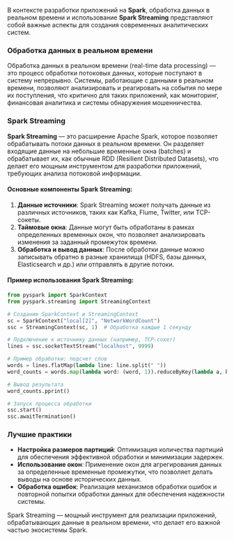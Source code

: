 В контексте разработки приложений на **Spark**, обработка данных в реальном времени и использование **Spark Streaming** представляют собой важные аспекты для создания современных аналитических систем.

### Обработка данных в реальном времени
Обработка данных в реальном времени (real-time data processing) — это процесс обработки потоковых данных, которые поступают в систему непрерывно. Системы, работающие с данными в реальном времени, позволяют анализировать и реагировать на события по мере их поступления, что критично для таких приложений, как мониторинг, финансовая аналитика и системы обнаружения мошенничества.

### Spark Streaming
**Spark Streaming** — это расширение Apache Spark, которое позволяет обрабатывать потоки данных в реальном времени. Он разделяет входящие данные на небольшие временные окна (batches) и обрабатывает их, как обычные RDD (Resilient Distributed Datasets), что делает его мощным инструментом для разработки приложений, требующих анализа потоковой информации.

#### Основные компоненты Spark Streaming:
1. **Данные источники**: Spark Streaming может получать данные из различных источников, таких как Kafka, Flume, Twitter, или TCP-сокеты.
2. **Таймовые окна**: Данные могут быть обработаны в рамках определенных временных окон, что позволяет анализировать изменения за заданный промежуток времени.
3. **Обработка и вывод данных**: После обработки данные можно записывать обратно в разные хранилища (HDFS, базы данных, Elasticsearch и др.) или отправлять в другие потоки.

#### Пример использования Spark Streaming:
```python
from pyspark import SparkContext
from pyspark.streaming import StreamingContext

# Создание SparkContext и StreamingContext
sc = SparkContext("local[2]", "NetworkWordCount")
ssc = StreamingContext(sc, 1)  # Обработка каждые 1 секунду

# Подключение к источнику данных (например, TCP-сокет)
lines = ssc.socketTextStream("localhost", 9999)

# Пример обработки: подсчет слов
words = lines.flatMap(lambda line: line.split(" "))
word_counts = words.map(lambda word: (word, 1)).reduceByKey(lambda a, b: a + b)

# Вывод результата
word_counts.pprint()

# Запуск процесса обработки
ssc.start()
ssc.awaitTermination()
```

### Лучшие практики
- **Настройка размеров партиций**: Оптимизация количества партиций для обеспечения эффективной обработки и минимизации задержек.
- **Использование окон**: Применение окон для агрегирования данных за определенные временные промежутки, что позволяет делать выводы на основе исторических данных.
- **Обработка ошибок**: Реализация механизмов обработки ошибок и повторной попытки обработки данных для обеспечения надежности системы.

Spark Streaming — мощный инструмент для реализации приложений, обрабатывающих данные в реальном времени, что делает его важной частью экосистемы Spark.